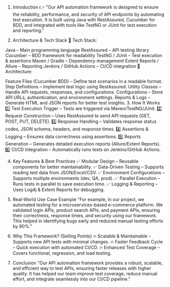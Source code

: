 1. Introduction
👉 "Our API automation framework is designed to ensure the reliability, performance, and security of API endpoints by automating test execution. It is built using Java with RestAssured, Cucumber for BDD, and integrated with tools like TestNG or JUnit for test execution and reporting."

2. Architecture & Tech Stack
📌 Tech Stack:

Java – Main programming language
RestAssured – API testing library
Cucumber – BDD framework for readability
TestNG / JUnit – Test execution & assertions
Maven / Gradle – Dependency management
Extent Reports / Allure – Reporting
Jenkins / GitHub Actions – CI/CD integration
📌 Architecture:

Feature Files (Cucumber BDD) – Define test scenarios in a readable format.
Step Definitions – Implement test logic using RestAssured.
Utility Classes – Handle API requests, responses, and configurations.
Configurations – Store API URLs, authentication, and environment settings.
Reports & Logs – Generate HTML and JSON reports for better test insights.
3. How It Works
1️⃣ Test Execution Trigger – Tests are triggered via Maven/TestNG/JUnit.
2️⃣ Request Construction – Uses RestAssured to send API requests (GET, POST, PUT, DELETE).
3️⃣ Response Handling – Validates response status codes, JSON schema, headers, and response times.
4️⃣ Assertions & Logging – Ensures data correctness using assertions.
5️⃣ Reports Generation – Generates detailed execution reports (Allure/Extent Reports).
6️⃣ CI/CD Integration – Automatically runs tests on Jenkins/GitHub Actions.

4. Key Features & Best Practices
✅ Modular Design – Reusable components for better maintainability.
✅ Data-Driven Testing – Supports reading test data from JSON/Excel/CSV.
✅ Environment Configurations – Supports multiple environments (dev, QA, prod).
✅ Parallel Execution – Runs tests in parallel to save execution time.
✅ Logging & Reporting – Uses Log4j & Extent Reports for debugging.

5. Real-World Use Case Example
"For example, in our project, we automated testing for a microservices-based e-commerce platform. We validated login APIs, product search APIs, and payment APIs, ensuring their correctness, response times, and security using our framework. This helped in identifying bugs early and reduced manual testing efforts by 80%."

6. Why This Framework? (Selling Points)
🔥 Scalable & Maintainable – Supports new API tests with minimal changes.
🔥 Faster Feedback Cycle – Quick execution with automated CI/CD.
🔥 Enhanced Test Coverage – Covers functional, regression, and load testing.

7. Conclusion
"Our API automation framework provides a robust, scalable, and efficient way to test APIs, ensuring faster releases with higher quality. It has helped our team improve test coverage, reduce manual effort, and integrate seamlessly into our CI/CD pipeline."
